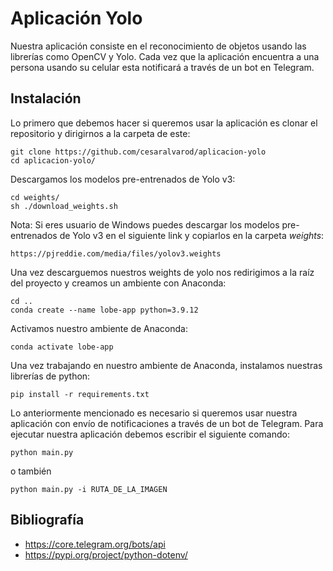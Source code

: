 # Aplicación Yolo

Nuestra aplicación consiste en el reconocimiento de objetos usando las librerías como OpenCV y Yolo. Cada vez que la aplicación encuentra a una persona usando su celular esta notificará a través de un bot en Telegram.

## Instalación

Lo primero que debemos hacer si queremos usar la aplicación es clonar el repositorio y dirigirnos a la carpeta de este:

```
git clone https://github.com/cesaralvarod/aplicacion-yolo
cd aplicacion-yolo/
```

Descargamos los modelos pre-entrenados de Yolo v3:

```
cd weights/
sh ./download_weights.sh
```

Nota: Si eres usuario de Windows puedes descargar los modelos pre-entrenados de Yolo v3 en el siguiente link y copiarlos en la carpeta *weights*:

```
https://pjreddie.com/media/files/yolov3.weights
```

Una vez descarguemos nuestros weights de yolo nos redirigimos a la raíz del proyecto y creamos un ambiente con Anaconda:

```
cd ..
conda create --name lobe-app python=3.9.12
```

Activamos nuestro ambiente de Anaconda:

```
conda activate lobe-app
```

Una vez trabajando en nuestro ambiente de Anaconda, instalamos nuestras librerías de python:

```
pip install -r requirements.txt
```

Lo anteriormente mencionado es necesario si queremos usar nuestra aplicación con envío de notificaciones a través de un bot de Telegram.
Para ejecutar nuestra aplicación debemos escribir el siguiente comando:

```
python main.py
```

 o también 
 
```
python main.py -i RUTA_DE_LA_IMAGEN
```

## Bibliografía

- https://core.telegram.org/bots/api
- https://pypi.org/project/python-dotenv/
